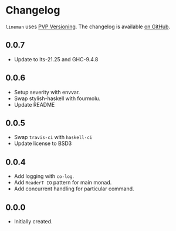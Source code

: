 # Changelog

`lineman` uses [PVP Versioning][1].
The changelog is available [on GitHub][2].


## 0.0.7

* Update to lts-21.25 and GHC-9.4.8

## 0.0.6

* Setup severity with envvar.
* Swap stylish-haskell with fourmolu.
* Update README

## 0.0.5

* Swap `travis-ci` with `haskell-ci`
* Update license to BSD3

## 0.0.4

* Add logging with `co-log`.
* Add `ReaderT IO` pattern for main monad.
* Add concurrent handling for particular command.

## 0.0.0

* Initially created.

[1]: https://pvp.haskell.org
[2]: https://github.com/metaxis/lineman/releases
